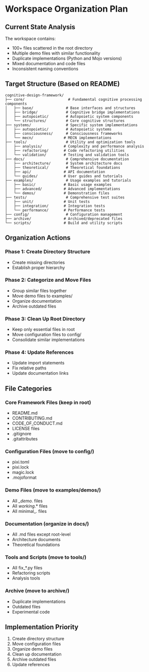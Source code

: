# Workspace Organization Plan

## Current State Analysis
The workspace contains:
- 100+ files scattered in the root directory
- Multiple demo files with similar functionality
- Duplicate implementations (Python and Mojo versions)
- Mixed documentation and code files
- Inconsistent naming conventions

## Target Structure (Based on README)
```
cognitive-design-framework/
├── core/                    # Fundamental cognitive processing components
│   ├── base/               # Base interfaces and structures
│   ├── bridge/             # Cognitive bridge implementations
│   ├── autopoietic/        # Autopoietic system components
│   └── structures/         # Core cognitive structures
├── systems/                # Specific system implementations
│   ├── autopoietic/        # Autopoietic systems
│   ├── consciousness/      # Consciousness frameworks
│   └── mecn/              # MECN implementations
├── tools/                  # Utility and optimization tools
│   ├── analysis/          # Complexity and performance analysis
│   ├── refactoring/       # Code refactoring utilities
│   └── validation/        # Testing and validation tools
├── docs/                   # Comprehensive documentation
│   ├── architecture/       # System architecture docs
│   ├── theoretical/        # Theoretical foundations
│   ├── api/               # API documentation
│   └── guides/            # User guides and tutorials
├── examples/               # Usage examples and tutorials
│   ├── basic/             # Basic usage examples
│   ├── advanced/          # Advanced implementations
│   └── demos/             # Demonstration files
├── tests/                  # Comprehensive test suites
│   ├── unit/              # Unit tests
│   ├── integration/       # Integration tests
│   └── performance/       # Performance tests
├── config/                 # Configuration management
├── archive/               # Archived/deprecated files
└── scripts/               # Build and utility scripts
```

## Organization Actions

### Phase 1: Create Directory Structure
- Create missing directories
- Establish proper hierarchy

### Phase 2: Categorize and Move Files
- Group similar files together
- Move demo files to examples/
- Organize documentation
- Archive outdated files

### Phase 3: Clean Up Root Directory
- Keep only essential files in root
- Move configuration files to config/
- Consolidate similar implementations

### Phase 4: Update References
- Update import statements
- Fix relative paths
- Update documentation links

## File Categories

### Core Framework Files (keep in root)
- README.md
- CONTRIBUTING.md
- CODE_OF_CONDUCT.md
- LICENSE files
- .gitignore
- .gitattributes

### Configuration Files (move to config/)
- pixi.toml
- pixi.lock
- magic.lock
- .mojoformat

### Demo Files (move to examples/demos/)
- All *_demo.* files
- All *_working_*.* files
- All minimal_*.* files

### Documentation (organize in docs/)
- All .md files except root-level
- Architecture documents
- Theoretical foundations

### Tools and Scripts (move to tools/)
- All fix_*.py files
- Refactoring scripts
- Analysis tools

### Archive (move to archive/)
- Duplicate implementations
- Outdated files
- Experimental code

## Implementation Priority
1. Create directory structure
2. Move configuration files
3. Organize demo files
4. Clean up documentation
5. Archive outdated files
6. Update references
